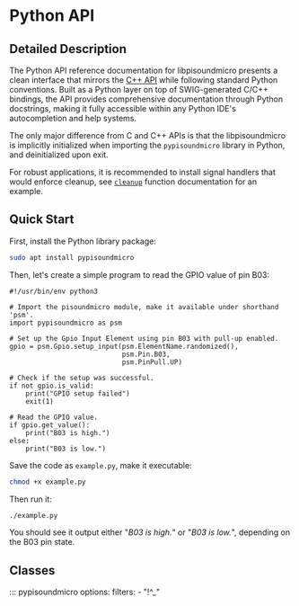 # Python API

## Detailed Description

The Python API reference documentation for libpisoundmicro presents a clean interface that mirrors the 
[C++ API](cpp.md) while following standard Python conventions. Built as a Python layer on top of SWIG-generated 
C/C++ bindings, the API provides comprehensive documentation through Python docstrings, making it fully accessible 
within any Python IDE's autocompletion and help systems.

The only major difference from C and C++ APIs is that the libpisoundmicro is implicitly
initialized when importing the `pypisoundmicro` library in Python, and deinitialized upon
exit.

For robust applications, it is recommended to install signal handlers that would enforce cleanup, see
[`cleanup`](#pypisoundmicro.cleanup) function documentation for an example.

## Quick Start

First, install the Python library package:

```bash
sudo apt install pypisoundmicro
```

Then, let's create a simple program to read the GPIO value of pin B03:

```py3
#!/usr/bin/env python3

# Import the pisoundmicro module, make it available under shorthand 'psm'.
import pypisoundmicro as psm

# Set up the Gpio Input Element using pin B03 with pull-up enabled.
gpio = psm.Gpio.setup_input(psm.ElementName.randomized(),
							psm.Pin.B03,
							psm.PinPull.UP)

# Check if the setup was successful.
if not gpio.is_valid:
	print("GPIO setup failed")
	exit(1)

# Read the GPIO value.
if gpio.get_value():
	print("B03 is high.")
else:
	print("B03 is low.")
```

Save the code as `example.py`, make it executable:

```bash
chmod +x example.py
```

Then run it:

```bash
./example.py
```

You should see it output either "_B03 is high._" or "_B03 is low._", depending on the B03 pin state.

## Classes

::: pypisoundmicro
	options:
		filters:
			- "!^_"

